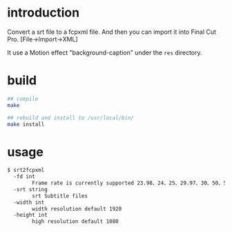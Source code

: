 # introduction

Convert a srt file to a fcpxml file. And then you can import it into Final Cut Pro. [File->Import->XML]

It use a Motion effect "background-caption" under the `res` directory. 

# build

```bash
## compile
make 

## rebuild and install to /usr/local/bin/
make install

```

# usage

```bash
$ srt2fcpxml
  -fd int
    	Frame rate is currently supported 23.98、24、25、29.97、30、50、59.94、60 (default 25)
  -srt string
    	srt Subtitle files 
  -width int
        width resolution default 1920
  -height int
        high resolution default 1080
```